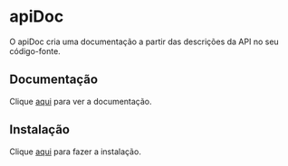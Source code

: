 # apiDoc

O apiDoc cria uma documentação a partir das descrições da API no seu código-fonte.

## Documentação

Clique [aqui](https://github.com/apidoc/apidoc) para ver a documentação.

## Instalação

Clique [aqui](https://www.npmjs.com/package/apidoc) para fazer a instalação.
